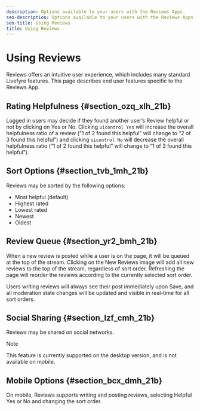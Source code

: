 ```yaml
---
description: Options available to your users with the Reviews Apps.
seo-description: Options available to your users with the Reviews Apps.
seo-title: Using Reviews
title: Using Reviews
---
```


# Using Reviews

Reviews offers an intuitive user experience, which includes many standard Livefyre features. This page describes end user features specific to the Reviews App.

## Rating Helpfulness {#section_ozq_xlh_21b}

Logged in users may decide if they found another user’s Review helpful or not by clicking on Yes or No. Clicking `uicontrol Yes` will increase the overall helpfulness ratio of a review (“1 of 2 found this helpful” will change to “2 of 3 found this helpful”) and clicking `uicontrol No` will decrease the overall helpfulness ratio (“1 of 2 found this helpful” will change to “1 of 3 found this helpful”).

## Sort Options {#section_tvb_1mh_21b}

Reviews may be sorted by the following options:

* Most helpful (default)
* Highest rated
* Lowest rated
* Newest
* Oldest
## Review Queue {#section_yr2_bmh_21b}

When a new review is posted while a user is on the page, it will be queued at the top of the stream. Clicking on the New Reviews image will add all new reviews to the top of the stream, regardless of sort order. Refreshing the page will reorder the reviews according to the currently selected sort order.

Users writing reviews will always see their post immediately upon Save, and all moderation state changes will be updated and visible in real-time for all sort orders.

## Social Sharing {#section_lzf_cmh_21b}

Reviews may be shared on social networks.

>[!NOTE]
>
>This feature is currently supported on the desktop version, and is not available on mobile.
## Mobile Options {#section_bcx_dmh_21b}

On mobile, Reviews supports writing and posting reviews, selecting Helpful Yes or No and changing the sort order.


